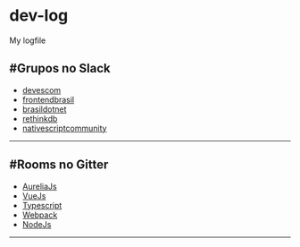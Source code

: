 # dev-log
My logfile

#Grupos no Slack
---

* [devescom](devescom.slack.com/)
* [frontendbrasil](frontendbrasil.com.slack/)
* [brasildotnet](brasildotnet.slack.com/)
* [rethinkdb](rethinkdb.slack.com/)
* [nativescriptcommunity](nativescriptcommunity.slack.com/)

---

#Rooms no Gitter
---
* [AureliaJs](https://gitter.im/aurelia/Discuss/)
* [VueJs](https://gitter.im/vuejs/vue/)
* [Typescript](https://gitter.im/Microsoft/TypeScript/)
* [Webpack](https://gitter.im/webpack/webpack/)
* [NodeJs](https://gitter.im/nodejs/node/)

---
